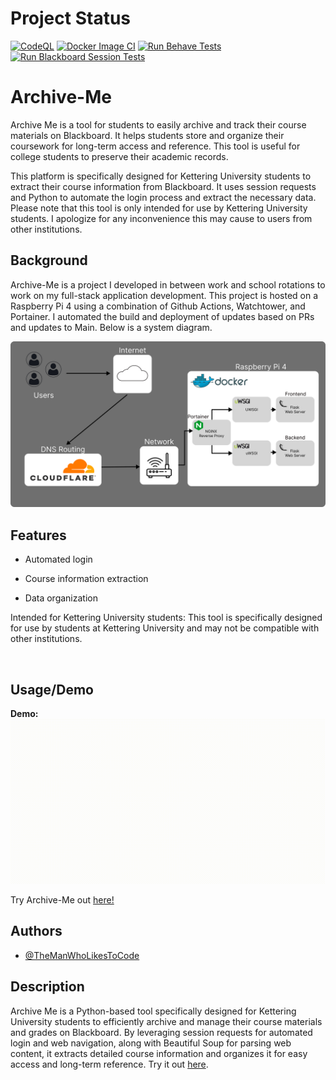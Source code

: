 # Project Status
[![CodeQL](https://github.com/TheManWhoLikesToCode/Archive-Me/actions/workflows/codeql.yml/badge.svg)](https://github.com/TheManWhoLikesToCode/Archive-Me/actions/workflows/codeql.yml)
[![Docker Image CI](https://github.com/TheManWhoLikesToCode/Archive-Me/actions/workflows/docker-image.yml/badge.svg)](https://github.com/TheManWhoLikesToCode/Archive-Me/actions/workflows/docker-image.yml)
[![Run Behave Tests](https://github.com/TheManWhoLikesToCode/Archive-Me/actions/workflows/BDD-Tests.yml/badge.svg)](https://github.com/TheManWhoLikesToCode/Archive-Me/actions/workflows/BDD-Tests.yml)
[![Run Blackboard Session Tests](https://github.com/TheManWhoLikesToCode/Archive-Me/actions/workflows/Unit-Tests.yml/badge.svg)](https://github.com/TheManWhoLikesToCode/Archive-Me/actions/workflows/Unit-Tests.yml)
# Archive-Me

Archive Me is a tool for students to easily archive and track their course materials on Blackboard. It helps students store and organize their coursework for long-term access and reference. This tool is useful for college students to preserve their academic records.

This platform is specifically designed for Kettering University students to extract their course information from Blackboard. It uses session requests and Python to automate the login process and extract the necessary data. Please note that this tool is only intended for use by Kettering University students. I apologize for any inconvenience this may cause to users from other institutions.

## Background

Archive-Me is a project I developed in between work and school rotations to work on my full-stack application development. This project is hosted on a Raspberry Pi 4 using a combination of Github Actions, Watchtower, and Portainer. I automated the build and deployment of updates based on PRs and updates to Main. Below is a system diagram.

![System Diagram](https://github.com/TheManWhoLikesToCode/Archive-Me/blob/main/System-Diagram.png)

## Features

- Automated login

- Course information extraction

- Data organization

Intended for Kettering University students: This tool is specifically designed for use by students at Kettering University and may not be compatible with other institutions.

    
## Usage/Demo

**Demo:** ![Archive Demo](https://github.com/TheManWhoLikesToCode/Archive-Me/blob/main/frontend/static/archive-demo.gif)

Try Archive-Me out [here!](https://archive-me.net)


## Authors

- [@TheManWhoLikesToCode](https://github.com/TheManWhoLikesToCode)

## Description
Archive Me is a Python-based tool specifically designed for Kettering University students to efficiently archive and manage their course materials and grades on Blackboard. By leveraging session requests for automated login and web navigation, along with Beautiful Soup for parsing web content, it extracts detailed course information and organizes it for easy access and long-term reference. Try it out [here](https://archive-me.net/).

